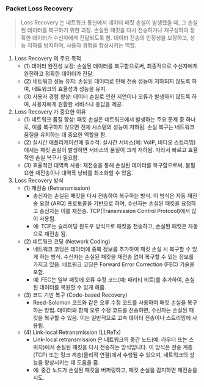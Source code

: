 ### Packet Loss Recovery



> Loss Recovery 는 네트워크 통신에서 데이터 패킷 손실이 발생했을 때, 그 손실된 데이터를 복구하기 위한 과정. 손실된 패킷을 다시 전송하거나 재구성하여 정확한 데이터가 수신자에게 전달되도록 함. 데이터 전송의 안정성을 보장하고, 성능 저하를 방지하며, 사용자 경험을 향상시키는 역할.



1. Loss Recovery 의 주요 목적
   - (1) 데이터 완전성 보장: 손실된 데이터를 복구함으로써, 최종적으로 수신자에게 완전하고 정확한 데이터가 전달.
   - (2) 네트워크 성능 유지: 손실된 데이터로 인해 전송 성능이 저하되지 않도록 하여, 네트워크의 효율성과 성능을 유지.
   - (3) 사용자 경험 향상: 데이터 손실로 인한 지연이나 오류가 발생하지 않도록 하여, 사용자에게 원활한 서비스나 응답을 제공.
2. Loss Recovery 가 중요한 이유
   - (1) 네트워크 품질 향상: 패킷 손실은 네트워크에서 발생하는 주요 문제 중 하나로, 이를 복구하지 않으면 전체 시스템의 성능이 저하됨. 손실 복구는 네트워크 품질을 유지하는 데 중요한 역할을 함.
   - (2) 실시간 애플리케이션에 필수적: 실시간 서비스(예: VoIP, 비디오 스트리밍)에서는 패킷 손실이 발생하면 서비스의 품질이 크게 저하됨. 따라서 빠르고 효율적인 손실 복구가 필요함.
   - (3) 효율적인 대역폭 사용: 재전송을 통해 손실된 데이터를 복구함으로써, 불필요한 재전송이나 대역폭 낭비를 최소화할 수 있음.
3. Loss Recovery 방식
   - (1) 재전송 (Retransmission)
     - 송신자는 손실된 패킷을 다시 전송하여 복구하는 방식. 이 방식은 자동 재전송 요청 (ARQ) 프로토콜을 기반으로 하며, 수신자는 손실된 패킷을 요청하고 송신자는 이를 재전송. TCP(Transmission Control Protocol)에서 많이 사용됨.
     - 예: TCP는 슬라이딩 윈도우 방식으로 패킷을 전송하고, 손실된 패킷은 자동으로 재전송 됨.
   - (2) 네트워크 코딩 (Network Coding)
     - 네트워크 코딩은 데이터에 중복 정보를 추가하여 패킷 손실 시 복구할 수 있게 하는 방식. 수신자는 손실된 패킷을 재전송 없이 복구할 수 있는 정보를 가지고 있음. 네트워크 코딩은 Forward Error Correction (FEC) 기술을 포함.
     - 예: FEC는 일부 패킷에 오류 수정 코드(예: 패리티 비트)를 추가하여, 손실된 데이터를 복원할 수 있게 해줌.
   - (3) 코드 기반 복구 (Code-based Recovery)
     - Reed-Solomon 코드와 같은 오류 수정 코드를 사용하여 패킷 손실을 복구하는 방법. 데이터와 함께 오류 수정 코드를 전송하면, 수신자는 손실된 패킷을 복구할 수 있음. 이는 일반적으로 고속 데이터 전송이나 스트리밍에 사용됨.
   - (4) Link-local Retransmission (LLReTx)
     - Link-local retransmission 은 네트워크의 중간 노드(예: 라우터 또는 스위치)에서 손실된 패킷을 다시 전송하는 방식입니다. 이 방식은 전송 계층(TCP) 또는 링크 계층(물리적 연결)에서 수행될 수 있으며, 네트워크의 성능을 향상시키는 데 도움을 줌.
     - 예: 중간 노드가 손실된 패킷을 버퍼링하고, 패킷 손실을 감지하면 재전송을 시도.


